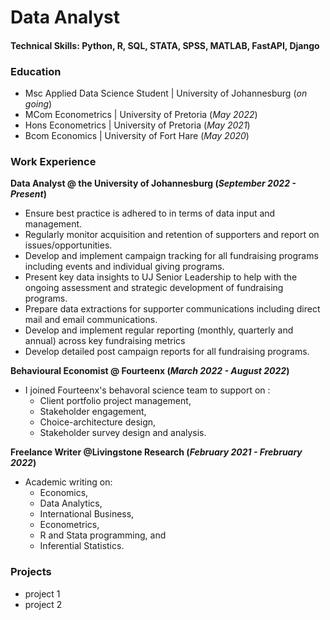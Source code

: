 # Data Analyst

#### Technical Skills: Python, R, SQL, STATA, SPSS, MATLAB, FastAPI, Django

### Education
- Msc Applied Data Science Student | University of Johannesburg (_on going_)
- MCom Econometrics | University of Pretoria (_May 2022_)
- Hons Econometrics | University of Pretoria (_May 2021_)
- Bcom Economics | University of Fort Hare (_May 2020_)

### Work Experience
**Data Analyst @ the University of Johannesburg (_September 2022 - Present_)**
- Ensure best practice is adhered to in terms of data input and management.
- Regularly monitor acquisition and retention of supporters and report on issues/opportunities.
- Develop and implement campaign tracking for all fundraising programs including events and individual giving programs.
- Present key data insights to UJ Senior Leadership to help with the ongoing assessment and strategic development of fundraising programs.
- Prepare data extractions for supporter communications including direct mail and email communications.
- Develop and implement regular reporting (monthly, quarterly and annual) across key fundraising metrics
- Develop detailed post campaign reports for all fundraising programs.

**Behavioural Economist @ Fourteenx (_March 2022 - August 2022_)**
- I joined Fourteenx's behavoral science team to support on :
  - Client portfolio project management,
  - Stakeholder engagement, 
  - Choice-architecture design,
  - Stakeholder survey design and analysis.
   
**Freelance Writer @Livingstone Research (_February 2021 - Frebruary 2022_)**
- Academic writing on:
  - Economics,
  - Data Analytics,
  - International Business,
  - Econometrics,
  - R and Stata programming, and
  - Inferential Statistics.

### Projects 
- project 1
- project 2
